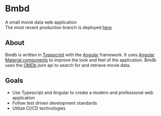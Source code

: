 # Bmbd
A small movie data web application\
The most recent production branch is deployed [here](https://bmdb-bty.firebaseapp.com/) 
## About
Bmdb is written in [Typescript](https://github.com/Microsoft/TypeScript) with the [Angular](https://github.com/angular/angular) framework. It uses [Angular Material components](https://github.com/angular/material2) to improve the look and feel of the application. Bmdb uses the [OMDb](http://www.omdbapi.com/) json api to search for and retrieve movie data.
## Goals
* Use Typescript and Angular to create a modern and professional web application
* Follow test driven development standards
* Utilize CI/CD technologies
